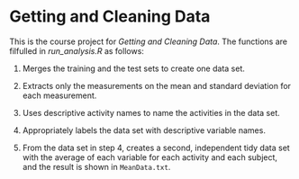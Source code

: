 # Getting and Cleaning Data

This is the course project for *Getting and Cleaning Data*. The functions are filfulled in *run_analysis.R* as follows:

1. Merges the training and the test sets to create one data set.

2. Extracts only the measurements on the mean and standard deviation for each measurement.

3. Uses descriptive activity names to name the activities in the data set.

4. Appropriately labels the data set with descriptive variable names.

5. From the data set in step 4, creates a second, independent tidy data set with the average of each variable for each activity and each subject, and the result is shown in `MeanData.txt`.